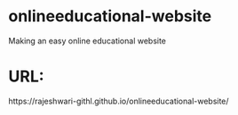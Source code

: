 # onlineeducational-website
Making an easy online educational website 
  <h1> URL:</h1>https://rajeshwari-githl.github.io/onlineeducational-website/
